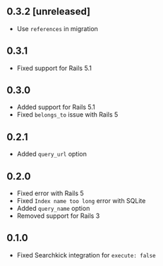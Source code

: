 ## 0.3.2 [unreleased]

- Use `references` in migration

## 0.3.1

- Fixed support for Rails 5.1

## 0.3.0

- Added support for Rails 5.1
- Fixed `belongs_to` issue with Rails 5

## 0.2.1

- Added `query_url` option

## 0.2.0

- Fixed error with Rails 5
- Fixed `Index name too long` error with SQLite
- Added `query_name` option
- Removed support for Rails 3

## 0.1.0

- Fixed Searchkick integration for `execute: false`
